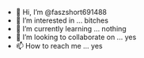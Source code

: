- 👋 Hi, I’m @faszshort691488
- 👀 I’m interested in ... bitches
- 🌱 I’m currently learning ... nothing
- 💞️ I’m looking to collaborate on ... yes
- 📫 How to reach me ... yes

<!---
faszshort691488/faszshort691488 is a ✨ special ✨ repository because its `README.md` (this file) appears on your GitHub profile.
You can click the Preview link to take a look at your changes.
--->
